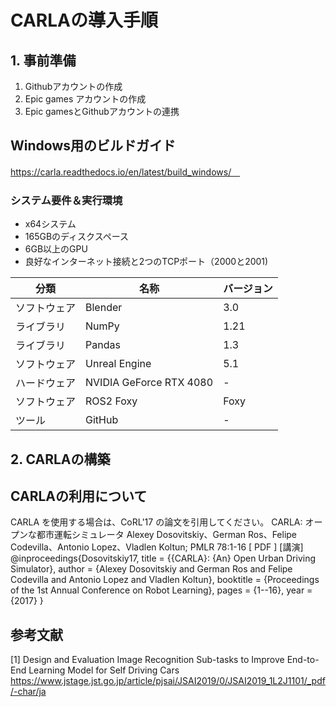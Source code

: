 # CARLAの導入手順
## 1. 事前準備
1. Githubアカウントの作成　　
2. Epic games アカウントの作成　　
3. Epic gamesとGithubアカウントの連携　　

## Windows用のビルドガイド　　
https://carla.readthedocs.io/en/latest/build_windows/　

### システム要件＆実行環境

- x64システム
- 165GBのディスクスペース
- 6GB以上のGPU
- 良好なインターネット接続と2つのTCPポート（2000と2001)  

| 分類    | 名称          | バージョン |
| ------- | ------------- | ---------- |
| ソフトウェア | Blender       | 3.0        |
| ライブラリ | NumPy         | 1.21       |
| ライブラリ | Pandas        | 1.3        |
| ソフトウェア | Unreal Engine | 5.1        |
| ハードウェア | NVIDIA GeForce RTX 4080 | -         |
| ソフトウェア | ROS2 Foxy    | Foxy       |
| ツール   | GitHub        | -          |

## 2. CARLAの構築

## CARLAの利用について
CARLA を使用する場合は、CoRL'17 の論文を引用してください。
CARLA: オープンな都市運転シミュレータ
Alexey Dosovitskiy、German Ros、Felipe Codevilla、Antonio Lopez、Vladlen Koltun; PMLR 78:1-16 [ PDF ] [講演]
@inproceedings{Dosovitskiy17,
  title = {{CARLA}: {An} Open Urban Driving Simulator},
  author = {Alexey Dosovitskiy and German Ros and Felipe Codevilla and Antonio Lopez and Vladlen Koltun},
  booktitle = {Proceedings of the 1st Annual Conference on Robot Learning},
  pages = {1--16},
  year = {2017}
}
## 参考文献
[1] Design and Evaluation Image Recognition Sub-tasks to Improve
End-to-End Learning Model for Self Driving Cars  
https://www.jstage.jst.go.jp/article/pjsai/JSAI2019/0/JSAI2019_1L2J1101/_pdf/-char/ja
